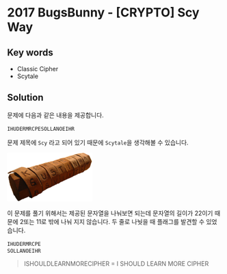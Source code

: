 # 2017 BugsBunny - [CRYPTO] Scy Way

## Key words

- Classic Cipher
- Scytale

## Solution

문제에 다음과 같은 내용을 제공합니다.

```
IHUDERMRCPESOLLANOEIHR
```

문제 제목에 `Scy` 라고 되어 있기 때문에 `Scytale`을 생각해볼 수 있습니다.

![](./Skytale.png)

이 문제를 풀기 위해서는 제공된 문자열을 나눠보면 되는데 문자열의 길이가 22이기 때문에 2또는 11로 밖에 나눠 지지 않습니다. 두 줄로 나눳을 때 플래그를 발견할 수 있었습니다.

```
IHUDERMRCPE
SOLLANOEIHR
```

> ISHOULDLEARNMORECIPHER
> = I SHOULD LEARN MORE CIPHER
